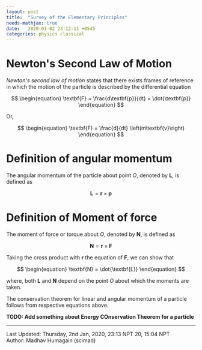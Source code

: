 ```yaml
---
layout: post
title:  "Survey of the Elementary Principles"
needs-mathjax: true
date:   2020-01-02 23:12:11 +0545
categories: physics classical
---
```

# Newton's Second Law of Motion

*Newton's second law of motion* states that there exists frames of reference in which the motion of the particle is described by the differential equation

$$
\begin{equation}
\textbf{F} = \frac{d\textbf{p}}{dt} = \dot{\textbf{p}}
\end{equation}
$$

Or,

$$
\begin{equation}
\textbf{F} = \frac{d}{dt} \left(m\textbf{v}\right)
\end{equation}
$$

# Definition of angular momentum

The angular momentum of the particle about point *O*, denoted by **L**, is defined as

$$
\begin{equation}
\textbf{L} = \textbf{r} \times {\textbf{p}}
\end{equation}
$$

# Definition of Moment of force

The moment of force or torque about *O*, denoted by **N**, is defined as

$$
\begin{equation}
\textbf{N} = \textbf{r} \times {\textbf{F}}
\end{equation}
$$

Taking the cross product with **r** the equation of **F**, we can show that

$$
\begin{equation}
\textbf{N} = \dot{\textbf{L}}
\end{equation}
$$

where, both **L** and **N** depend on the point *O* about which the moments are taken.

The conservation theorem for linear and angular momentum of a particle follows from respective equations above.


**TODO: Add something about Energy COnservation Theorem for a particle**





----------
Last Updated: Thursday, 2nd Jan, 2020, 23:13 NPT
20, 15:04 NPT  
Author: Madhav Humagain (scimad)